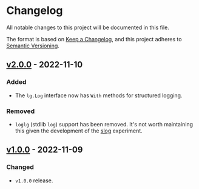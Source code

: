 # Changelog

All notable changes to this project will be documented in this file.

The format is based on [Keep a Changelog](https://keepachangelog.com/en/1.0.0/),
and this project adheres to [Semantic Versioning](https://semver.org/spec/v2.0.0.html).

## [v2.0.0] - 2022-11-10

### Added

- The `lg.Log` interface now has `With` methods for structured logging.

### Removed

- `loglg` (stdlib `log`) support has been removed. It's not worth maintaining this
   given the development of the [slog](https://pkg.go.dev/golang.org/x/exp@v0.0.0-20221110155412-d0897a79cd37/slog) experiment.


## [v1.0.0] - 2022-11-09

### Changed

- `v1.0.0` release.


[v2.0.0]: https://github.com/neilotoole/lg/compare/v1.0.0...v2.0.0
[v1.0.0]: https://github.com/neilotoole/lg/releases/tag/v0.0.3
